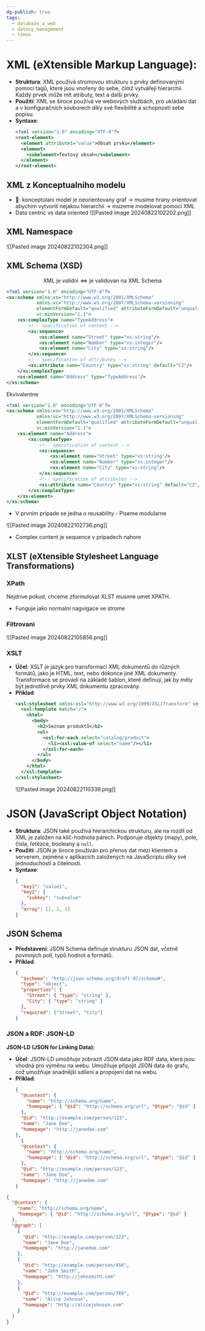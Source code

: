 ```yaml
---
dg-publish: true
tags:
  - databaze_a_web
  - datovy_management
  - tomas
---
```

# XML (eXtensible Markup Language):
- **Struktura**: XML používá stromovou strukturu s prvky definovanými pomocí tagů, které jsou vnořeny do sebe, čímž vytvářejí hierarchii. Každý prvek může mít atributy, text a další prvky.
- **Použití**: XML se široce používá ve webových službách, pro ukládání dat a v konfiguračních souborech díky své flexibilitě a schopnosti sebe popisu.
- **Syntaxe**:
  ```xml
  <?xml version="1.0" encoding="UTF-8"?>
  <root-element>
    <element attribute1="value">Obsah prvku</element>
    <element>
      <subelement>Textový obsah</subelement>
    </element>
  </root-element>
  ```
## XML z Konceptualniho modelu
- 👀: konceptulani model je neorientovany graf -> musime hrany orientovat abychim vytvorili nejakou hierarchii -> muzeme modelovat pomoci XML
- Data centric vs data oriented
![[Pasted image 20240822102202.png]]
## XML Namespace
![[Pasted image 20240822102304.png]]
## XML Schema (XSD)
$$\text{XML je validni} \Leftrightarrow \text{je validovan na XML Schema} $$
```xml
<?xml version="1.0" encoding="UTF-8"?>
<xs:schema xmlns:xs="http://www.w3.org/2001/XMLSchema"
           xmlns:vc="http://www.w3.org/2007/XMLSchema-versioning"
           elementFormDefault="qualified" attributeFormDefault="unqualified"
           vc:minVersion="1.1">
    <xs:complexType name="TypeAddress">
        <!-- specification of content -->
        <xs:sequence>
            <xs:element name="Street" type="xs:string"/>
            <xs:element name="Number" type="xs:integer"/>
            <xs:element name="City" type="xs:string"/>
        </xs:sequence>
        <!-- specification of attributes -->
        <xs:attribute name="Country" type="xs:string" default="CZ"/>
    </xs:complexType>
    <xs:element name="Address" type="TypeAddress"/>
</xs:schema>
```
Ekvivalentne
```xml
<?xml version="1.0" encoding="UTF-8"?>
<xs:schema xmlns:xs="http://www.w3.org/2001/XMLSchema"
           xmlns:vc="http://www.w3.org/2007/XMLSchema-versioning"
           elementFormDefault="qualified" attributeFormDefault="unqualified"
           vc:minVersion="1.1">
    <xs:element name="Address">
	    <xs:complexType>
	        <!-- specification of content -->
	        <xs:sequence>
	            <xs:element name="Street" type="xs:string"/>
	            <xs:element name="Number" type="xs:integer"/>
	            <xs:element name="City" type="xs:string"/>
	        </xs:sequence>
	        <!-- specification of attributes -->
	        <xs:attribute name="Country" type="xs:string" default="CZ"/>
	    </xs:complexType>
    </xs:element>
</xs:schema>
```

- V prvnim pripade se jedna o reusability - Piseme modularne

![[Pasted image 20240822102736.png]]
- Complex content je sequence v pripadech nahore
## XLST  (eXtensible Stylesheet Language Transformations)
### XPath
Nejdrive pokud, chceme zformulovat XLST musime umet XPATH.
- Funguje jako normalni nagvigace ve strome
### Filtrovani
![[Pasted image 20240822105856.png]]
### XSLT
- **Účel**: XSLT je jazyk pro transformaci XML dokumentů do různých formátů, jako je HTML, text, nebo dokonce jiné XML dokumenty. Transformace se provádí na základě šablon, které definují, jak by měly být jednotlivé prvky XML dokumentu zpracovány.
- **Příklad**:
  ```xml
  <xsl:stylesheet xmlns:xsl="http://www.w3.org/1999/XSL/Transform" version="1.0">
    <xsl:template match="/">
      <html>
        <body>
          <h2>Seznam produktů</h2>
          <ul>
            <xsl:for-each select="catalog/product">
              <li><xsl:value-of select="name"/></li>
            </xsl:for-each>
          </ul>
        </body>
      </html>
    </xsl:template>
  </xsl:stylesheet>
  ```
  ![[Pasted image 20240822110339.png]]
# JSON (JavaScript Object Notation)
- **Struktura**: JSON také používá hierarchickou strukturu, ale na rozdíl od XML je založen na klíč-hodnota párech. Podporuje objekty (mapy), pole, čísla, řetězce, booleany a `null`.
- **Použití**: JSON je široce používán pro přenos dat mezi klientem a serverem, zejména v aplikacích založených na JavaScriptu díky své jednoduchosti a čitelnosti.
- **Syntaxe**:
  ```json
  {
    "key1": "value1",
    "key2": {
      "subkey": "subvalue"
    },
    "array": [1, 2, 3]
  }
  ```

## JSON Schema
- **Představení**: JSON Schema definuje strukturu JSON dat, včetně povinných polí, typů hodnot a formátů.
- **Příklad**:
  ```json
  {
    "$schema": "http://json-schema.org/draft-07/schema#",
    "type": "object",
    "properties": {
      "Street": { "type": "string" },
      "City": { "type": "string" }
    },
    "required": ["Street", "City"]
  }
  ```

### JSON a RDF: JSON-LD

**JSON-LD (JSON for Linking Data):**
- **Účel**: JSON-LD umožňuje zobrazit JSON data jako RDF data, která jsou vhodná pro výměnu na webu. Umožňuje připojit JSON data do grafu, což umožňuje snadnější sdílení a propojení dat na webu.
- **Příklad**:
  ```json
  {
    "@context": {
      "name": "http://schema.org/name",
      "homepage": { "@id": "http://schema.org/url", "@type": "@id" }
    },
    "@id": "http://example.com/person/123",
    "name": "Jane Doe",
    "homepage": "http://janedoe.com"
  },
    {
    "@context": {
      "name": "http://schema.org/name",
      "homepage": { "@id": "http://schema.org/url", "@type": "@id" }
    },
    "@id": "http://example.com/person/123",
    "name": "Jane Doe",
    "homepage": "http://janedoe.com"
  }
  ```

```json
{
  "@context": {
    "name": "http://schema.org/name",
    "homepage": { "@id": "http://schema.org/url", "@type": "@id" }
  },
  "@graph": [
    {
      "@id": "http://example.com/person/123",
      "name": "Jane Doe",
      "homepage": "http://janedoe.com"
    },
    {
      "@id": "http://example.com/person/456",
      "name": "John Smith",
      "homepage": "http://johnsmith.com"
    },
    {
      "@id": "http://example.com/person/789",
      "name": "Alice Johnson",
      "homepage": "http://alicejohnson.com"
    }
  ]
}

```